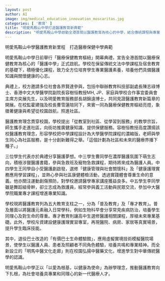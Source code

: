 ```yaml
---
layout: post
author: AI
image: img/medical_education_innovation_moscaritas.jpg
categories: [ '教育' ]
title: "明愛馬鞍山中學打造醫護教育新典範"
description: "明愛馬鞍山中學啟動全港首間以醫護教育為核心的中學，結合傳統課程與專業醫護訓練，推動學生從知識學習到社區服務。設有虛擬實境體驗館及中醫文化走廊，全方位培育下一代具專業與同理心的醫護人才。"
---
```

明愛馬鞍山中學醫護教育新里程　打造醫療保健中學典範

明愛馬鞍山中學日前舉行「醫療保健教育樞紐」開幕典禮，宣告全港首間以醫療保健教育為核心的「醫護中學」正式啟航。學校在保留傳統文法中學課程及宿舍教育的基礎下，積極優化課程，致力全方位培育學生專業醫護素養，培養他們具備醫護知識與關懷健康的心志。

典禮上，校方邀請多位社會各界賢達參與，包括中聯辦教育科技部副處長陳志祿博士、香港中文大學醫學院副院長容樹恒教授MH, JP、家庭與學校合作事宜委員會主席方奕展先生，以及明愛教育服務部長胡錦遠博士，共同見證醫護教育新篇章的開展。在校監霍建強及校長曹雪蓮陪同下，來賓一同為醫療保健教育樞紐亮燈，象徵著健康與希望從校園啟航，照進社區。

醫護教育理念貫穿校園，學校提出「從教室到社區、從學習到服務」的教學宗旨，師生攜手走進社區，向街坊推廣健康知識、提供保健服務。容樹恒教授高度讚揚該校醫護教育理念，形容學校把中學課程設計為大學醫學院課程的濃縮版，老師與學生同心為社區服務，是十分創新難得之舉。「這個計劃為社區和未來的醫療界播下種子。」

三位學生代表亦於典禮分享醫護夢想。中三學生曹同學在濃厚醫護氛圍下萌生志向，積極涉獵醫護書籍，參與急救班及寵物急救課程，期待將來成為醫護人員。中四學生王同學自小受醫護劇啟發，選修「健康管理與社會關懷科」及「健康護理實務應用學習課程」，並熱心參與社區康健體檢活動，透過實踐體會尊重生命的意義。他亦關注運動創傷預防，對學校邀請醫學專家講座獲益良多。中五學生李同學雖是舞蹈組骨幹，卻立志成為救護員，經常參與義工活動與民眾交流，參加中大醫學院職業專才課程增進專業知識。

學校現將醫護教育列為五大教育支柱之一，分為「普及教育」及「專才教育」。普及層面以將醫護元素融入日常學科，例如生物科早會分享常見疾病防治，培養學生同理心及對生命的尊重。專才教育則讓高中生選修醫護相關課程，厚植未來專業基礎。此外，學校斥資建設健康護理實習專室，再現醫院、病房、家居等真實場景，提升學生臨床技能。

其中，退役巴士改造的「有價巴士生命體驗館」，應用虛擬實境技術模擬醫院場景，使學生以醫護人員、患者及照顧者不同角色體驗，培養共鳴和專業精神。而全新設立的「明馬中醫文化走廊」則在校園弘揚中醫藥文化，增進學生對中華傳統醫學的認識。

明愛馬鞍山中學正以「以愛為根基，以健康為使命」為辦學理念，推動醫護教育向下扎根，為社會培養具專業和同理心的新一代醫療人才。